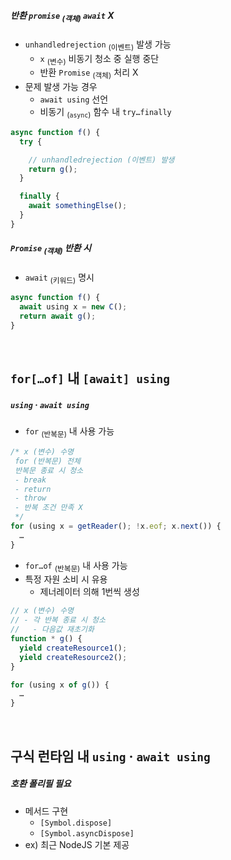 
##### 반환 `promise` <sub>(객체)</sub> `await` X
- `unhandledrejection` <sub>(이벤트)</sub> 발생 가능
  - `x` <sub>(변수)</sub> 비동기 청소 중 실행 중단
  - 반환 `Promise` <sub>(객체)</sub> 처리 X
- 문제 발생 가능 경우
  - `await using` 선언
  - 비동기 <sub>(`async`)</sub> 함수 내 `try…finally`
```ts
async function f() {
  try {

    // unhandledrejection (이벤트) 발생
    return g();
  }

  finally {
    await somethingElse();
  }
}
```

##### `Promise` <sub>(객체)</sub> 반환 시
- `await` <sub>(키워드)</sub> 명시
```ts
async function f() {
  await using x = new C();
  return await g();
}
```

<br />

## `for[…of]` 내 `[await] using`

##### `using` · `await using`
- `for` <sub>(반복문)</sub> 내 사용 가능
```ts
/* x (변수) 수명
 for (반복문) 전체
 반복문 종료 시 청소
 - break
 - return
 - throw
 - 반복 조건 만족 X
 */
for (using x = getReader(); !x.eof; x.next()) {
  …
}
```
- `for…of` <sub>(반복문)</sub> 내 사용 가능
- 특정 자원 소비 시 유용
  - 제너레이터 의해 1번씩 생성
```ts
// x (변수) 수명
// - 각 반복 종료 시 청소
//   - 다음값 재초기화
function * g() {
  yield createResource1();
  yield createResource2();
}

for (using x of g()) {
  …
}
```

<br />

## 구식 런타임 내 `using` · `await using`

##### 호환 폴리필 필요
- 메서드 구현
  - `[Symbol.dispose]`
  - `[Symbol.asyncDispose]`
- ex\) 최근 NodeJS 기본 제공

